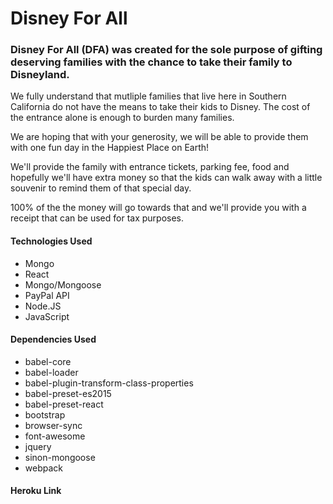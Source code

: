 # Disney For All

### Disney For All (DFA) was created for the sole purpose of gifting deserving families with the chance to take their family to Disneyland.
                                
We fully understand that mutliple families that live here in Southern California do not have the means to take their kids to Disney. The cost of the entrance alone is enough to burden many families.

We are hoping that with your generosity, we will be able to provide them with one fun day in the Happiest Place on Earth!

We'll provide the family with entrance tickets, parking fee, food and hopefully we'll have extra money so that the kids can walk away with a little souvenir to remind them of that special day.

100% of the the money will go towards that and we'll provide you with a receipt that can be used for tax purposes.

#### Technologies Used
* Mongo
* React
* Mongo/Mongoose
* PayPal API
* Node.JS
* JavaScript

#### Dependencies Used
 * babel-core
 * babel-loader
 * babel-plugin-transform-class-properties
 * babel-preset-es2015
 * babel-preset-react
 * bootstrap
 * browser-sync
 * font-awesome
 * jquery
 * sinon-mongoose
 * webpack


#### Heroku Link


